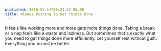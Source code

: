 ```yaml
---
published: 2016-05-14T00:21:21-05:00
title: Always Pushing To Get Things Done
---
```

It feels like working more and more gets more things done. Taking a break or a nap feels like a waste and laziness. But sometimes that's exactly what you need to get things done more efficiently. Let yourself rest without guilt. Everything you do will be better.